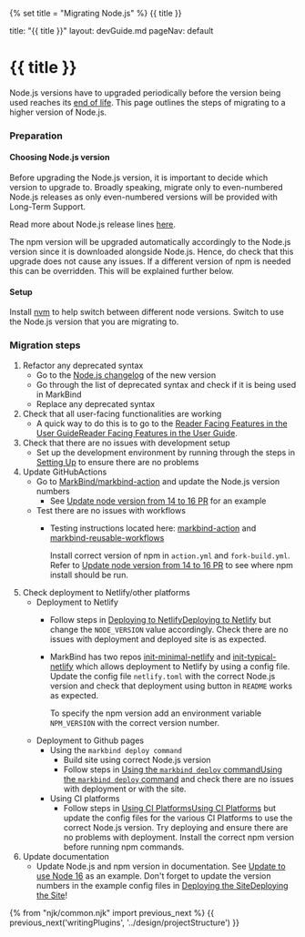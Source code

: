 {% set title = "Migrating Node.js" %}
<span id="title" class="d-none">{{ title }}</span>

<frontmatter>
  title: "{{ title }}"
  layout: devGuide.md
  pageNav: default
</frontmatter>

# {{ title }}

<div class="lead">

Node.js versions have to upgraded periodically before the version being used reaches its [end of life](https://endoflife.date/nodejs).
This page outlines the steps of migrating to a higher version of Node.js.
</div>

### Preparation

#### Choosing Node.js version
Before upgrading the Node.js version, it is important to decide which version to upgrade to. 
Broadly speaking, migrate only to even-numbered Node.js releases as only even-numbered versions will be provided with Long-Term Support. 

Read more about Node.js release lines [here](https://nodesource.com/blog/understanding-how-node-js-release-lines-work/).

The npm version will be upgraded automatically accordingly to the Node.js version since it is downloaded alongside Node.js. Hence, do check that this upgrade does not cause any issues.
<box type="info" seamless>
If a different version of npm is needed this can be overridden. This will be explained further below.
</box>

#### Setup 

Install <tooltip content="Node Version Manager">[nvm](https://github.com/nvm-sh/nvm)</tooltip> to help switch between different node versions.
Switch to use the Node.js version that you are migrating to.

### Migration steps

1. Refactor any deprecated syntax
    - Go to the [Node.js changelog](https://nodejs.org/en/blog/release) of the new version
    - Go through the list of deprecated syntax and check if it is being used in MarkBind
    - Replace any deprecated syntax
2. Check that all user-facing functionalities are working
    - A quick way to do this is to go to the <a tags="environment--combined" href="/userGuide/readerFacingFeatures.html">Reader Facing Features in the User Guide</a><a tags="environment--dg" href="https://markbind.org/userGuide/readerFacingFeatures.html">Reader Facing Features in the User Guide</a>.
3. Check that there are no issues with development setup
    - Set up the development environment by running through the steps in [Setting Up]({{baseUrl}}/devGuide/development/settingUp.html) to ensure there are no problems
4. Update GitHubActions
    - Go to [MarkBind/markbind-action](https://github.com/MarkBind/markbind-action) and update the Node.js version numbers
        - See [Update node version from 14 to 16 PR](https://github.com/MarkBind/markbind-action/pull/8/files) for an example
    - Test there are no issues with workflows
        - Testing instructions located here: [markbind-action]({{baseUrl}}/devGuide/githubActions/markbindAction.html) and [markbind-reusable-workflows]({{baseUrl}}/devGuide/githubActions/markbindReusableWorkflows.html)
          <box type="info" seamless header="If a different npm version is needed">
        
          Install correct version of npm in `action.yml` and `fork-build.yml`. Refer to [Update node version from 14 to 16 PR](https://github.com/MarkBind/markbind-action/pull/8/files) to see where npm install should be run. </box>
5. Check deployment to Netlify/other platforms
    - Deployment to Netlify
        - Follow steps in <a tags="environment--combined" href="/userGuide/deployingTheSite.html#deploying-to-netlify">Deploying to Netlify</a><a tags="environment--dg" href="https://markbind.org/userGuide/deployingTheSite.html#deploying-to-netlify">Deploying to Netlify</a> but change the `NODE_VERSION` value accordingly. Check there are no issues with deployment and deployed site is as expected.
        - MarkBind has two repos [init-minimal-netlify](https://github.com/MarkBind/init-minimal-netlify) and [init-typical-netlify](https://github.com/MarkBind/init-typical-netlify) which allows deployment to Netlify by using a config file. Update the config file `netlify.toml` with the correct Node.js version and check that deployment using button in `README` works as expected.
          <box type="info" seamless header="If a different npm version is needed">
          
          To specify the npm version add an environment variable `NPM_VERSION` with the correct version number. </box>
    - Deployment to Github pages
        - Using the `markbind deploy command`
            - Build site using correct Node.js version
            - Follow steps in <a tags="environment--combined" href="/userGuide/deployingTheSite.html#deploying-to-github-pages">Using the `markbind deploy` command</a><a tags="environment--dg" href="https://markbind.org/userGuide/deployingTheSite.html#deploying-to-github-pages">Using the `markbind deploy` command</a> and check there are no issues with deployment or with the site.
        - Using CI platforms
            - Follow steps in <a tags="environment--combined" href="/userGuide/deployingTheSite.html#using-ci-platforms">Using CI Platforms</a><a tags="environment--dg" href="https://markbind.org/userGuide/deployingTheSite.html#using-ci-platforms">Using CI Platforms</a> but update the config files for the various CI Platforms to use the correct Node.js version. Try deploying and ensure there are no problems with deployment.
              <box type="info" seamless header="If a different npm version is needed">
              Install the correct npm version before running npm commands. </box>
6. Update documentation
    - Update Node.js and npm version in documentation. See [Update to use Node 16](https://github.com/MarkBind/markbind/pull/2233/files#diff-0f8e38868f41667abec6adacbb5131fbd6999c4913fc43e3429390b744f7a1f3) as an example. <box type="tip" seamless>
      Don't forget to update the version numbers in the example config files in <a tags="environment--combined" href="/userGuide/deployingTheSite.html">Deploying the Site</a><a tags="environment--dg" href="https://markbind.org/userGuide/deployingTheSite.html">Deploying the Site</a>!
      </box>

{% from "njk/common.njk" import previous_next %}
{{ previous_next('writingPlugins', '../design/projectStructure') }}
